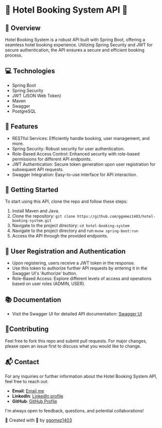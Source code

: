 # 🏨 Hotel Booking System API 🏨

## 🌟 Overview
Hotel Booking System is a robust API built with Spring Boot, offering a seamless hotel booking experience. Utilizing Spring Security and JWT for secure authentication, the API ensures a secure and efficient booking process.

## 💻 Technologies
- Spring Boot
- Spring Security
- JWT (JSON Web Token)
- Maven
- Swagger
- PostgreSQL

## 🚀 Features
- RESTful Services: Efficiently handle booking, user management, and more.
- Spring Security: Robust security for user authentication.
- Role-Based Access Control: Enhanced security with role-based permissions for different API endpoints.
- JWT Authentication: Secure token generation upon user registration for subsequent API requests.
- Swagger Integration: Easy-to-use interface for API interaction.

## 🎈 Getting Started 
To start using this API, clone the repo and follow these steps:

1. Install Maven and Java.
2. Clone the repository: `git clone https://github.com/ggomez1403/hotel-booking-system.git`
3. Navigate to the project directory: `cd hotel-booking-system`
4. Navigate to the project directory and run `mvnw spring-boot:run`
5. Access the API through the provided endpoints.

## 🔐 User Registration and Authentication
- Upon registering, users receive a JWT token in the response.
- Use this token to authorize further API requests by entering it in the Swagger UI's 'Authorize' button.
- Role-Based Access: Explore different levels of access and operations based on user roles (ADMIN, USER).

## 📚 Documentation
- Visit the Swagger UI for detailed API documentation: [Swagger UI](http://3.129.17.25:8080/swagger-ui/index.html#)

## 🤝Contributing 
Feel free to fork this repo and submit pull requests. For major changes, please open an issue first to discuss what you would like to change.

## 📬 Contact

For any inquiries or further information about the Hotel Booking System API, feel free to reach out:

- **Email**: [Email me](mailto:geralgomez1403@gmail.com)
- **LinkedIn**: [LinkedIn profile](https://www.linkedin.com/in/ggomezr/)
- **GitHub**: [GitHub Profile](https://github.com/ggomez1403)

I'm always open to feedback, questions, and potential collaborations!

👤 Created with 💞 by [ggomez1403](https://github.com/ggomez1403)